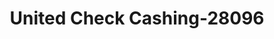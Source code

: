 ---
f_zip-code: 19901
f_state-code: DE
title: United Check Cashing-28096
f_phone: 302-677-0070
f_city-only: Dover
f_address: 155 N Dupont Hwy Ste 1 Dover
f_location-unique-id: '28096'
slug: united-check-cashing-28096
updated-on: '2024-05-30T13:46:58.046Z'
created-on: '2024-05-30T13:36:59.803Z'
published-on: '2024-05-30T13:54:32.469Z'
f_city-state: cms/city/dover-de.md
f_company: cms/company/united-check-cashing.md
f_state: cms/state/delaware.md
layout: '[payday-loan].html'
tags: payday-loan
---